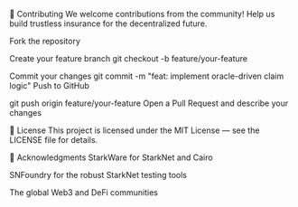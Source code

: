 🤝 Contributing
We welcome contributions from the community! Help us build trustless insurance for the decentralized future.

Fork the repository

Create your feature branch
git checkout -b feature/your-feature

Commit your changes
git commit -m "feat: implement oracle-driven claim logic"
Push to GitHub

git push origin feature/your-feature
Open a Pull Request and describe your changes

📄 License
This project is licensed under the MIT License — see the LICENSE file for details.

🙏 Acknowledgments
StarkWare for StarkNet and Cairo

SNFoundry for the robust StarkNet testing tools

The global Web3 and DeFi communities
